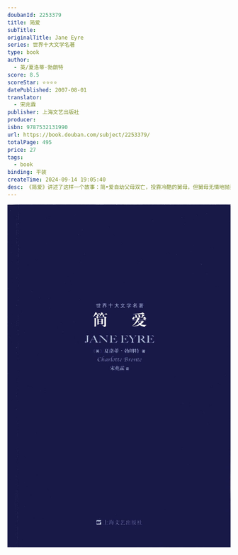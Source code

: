 ```yaml
---
doubanId: 2253379
title: 简爱
subTitle: 
originalTitle: Jane Eyre
series: 世界十大文学名著
type: book
author: 
  - 英/夏洛蒂·勃朗特
score: 8.5
scoreStar: ⭐⭐⭐⭐
datePublished: 2007-08-01
translator: 
  - 宋兆霖
publisher: 上海文艺出版社
producer: 
isbn: 9787532131990
url: https://book.douban.com/subject/2253379/
totalPage: 495
price: 27
tags:  
  - book
binding: 平装
createTime: 2024-09-14 19:05:40
desc: 《简爱》讲述了这样一个故事：简•爱自幼父母双亡，投靠冷酷的舅母，但舅母无情地抛弃了她。她在一所慈善学校做了六年的学生和两年的教师。十八岁时，简•爱受聘到桑菲尔德府学当家庭教师，认识了主人罗切斯特。两人都被对方独特的气质和丰富的感情所吸引，于是不顾身份和地位的巨大差距深深相爱了。正当他们举行婚礼时，有人证明罗切斯特的前妻还活着。简•爱知道他们不可能有平等的婚姻，于是选择了离开。后来，简•爱意外遇见了她的表兄妹们，并从叔叔那里继承了一笔遗产。但她无法抵御对罗切斯特的刻骨思念，于是便回到了已经失去了财富、身体也遭到火灾严重摧残的罗切斯特身边，毅然跟他结婚。在爱的沐浴下，罗切斯特找回了幸福和健康。
---
```


![image](assets/s33473798.jpg)


